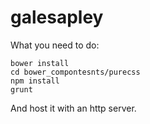 galesapley
==========
What you need to do:

```
bower install
cd bower_compontesnts/purecss
npm install
grunt
```

And host it with an http server.